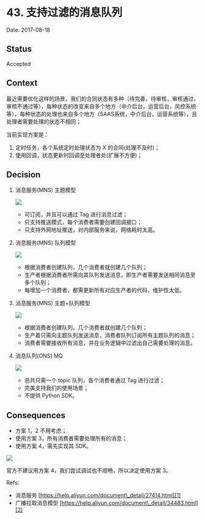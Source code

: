 # 43. 支持过滤的消息队列

Date: 2017-08-18

## Status

Accepted

## Context

最近需要优化这样的场景，我们的合同状态有多种（待完善，待审核，审核通过，审核不通过等），每种状态的改变来自多个地方（中介后台，运营后台，风控系统等），每种状态的处理也来自多个地方（SAAS系统，中介后台，运营系统等），且处理者需要处理的状态不相同；

当前实现方案是：

1. 定时任务，各个系统定时处理状态为 X 的合同(处理不及时)；
2. 使用回调，状态更新时回调至处理者处(扩展不方便)；

## Decision

1. 消息服务(MNS) 主题模型

	![][image-1]

	* 可订阅，并且可以通过 Tag 进行消息过滤；
	* 只支持推送模式，每个消费者需要创建回调接口；
	* 只支持外网地址推送，对内部服务来说，网络耗时太高。
2. 消息服务(MNS) 队列模型

	![][image-2]

	* 根据消费者创建队列，几个消费者就创建几个队列；
	* 生产者根据消费者所需向其队列发送消息，即生产者需要发送相同消息至多个队列；
	* 每增加一个消费者，都需更新所有对应生产者的代码，维护性太低。
3. 消息服务(MNS) 主题+队列模型

	![][image-3]

	* 根据消费者创建队列，几个消费者就创建几个队列；
	* 生产着只需向主题队列发送消息，消费者队列订阅所有主题队列的消息；
	* 消费者需要接收所有消息，并在业务逻辑中过滤出自己需要处理的消息。
4. 消息队列(ONS) MQ

	![][image-4]

	* 总共只需一个 topic 队列，各个消费者通过 Tag 进行过滤；
	* 完美支持我们的使用场景；
	* 不提供 Python SDK。

## Consequences

* 方案 1，2 不用考虑；
* 使用方案 3，所有消费者需要处理所有的消息；
* 使用方案 4，需先实现其 SDK。

![][image-5]

官方不建议用方案 4，我们尝试调试也不顺畅，所以决定使用方案 3。

Refs:

* 消息服务 [https://help.aliyun.com/document\_detail/27414.html][1]
* 广播拉取消息模型 [https://help.aliyun.com/document\_detail/34483.html][2]

[1]:	https://help.aliyun.com/document_detail/27414.html
[2]:	https://help.aliyun.com/document_detail/34483.html

[image-1]:	files/mns-topic.gif
[image-2]:	files/mns-queue.jpg
[image-3]:	files/pub-sub-with-mns.png
[image-4]:	files/message-filter.png
[image-5]:	files/ons-mq-from-ali-workorder.png